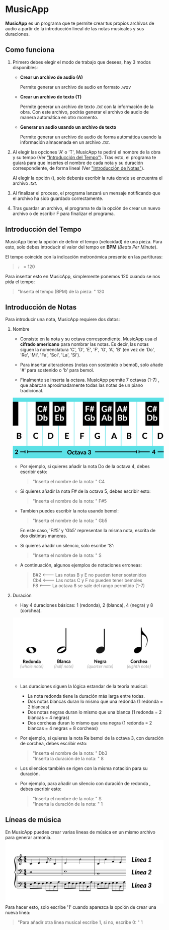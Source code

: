 # MusicApp
**MusicApp** es un programa que te permite crear tus propios archivos de audio a partir de la introducción lineal de las notas musicales y sus duraciones.

## Como funciona
1. Primero debes elegir el modo de trabajo que desees, hay 3 modos disponibles:
    - **Crear un archivo de audio (A)**
  
      Permite generar un archivo de audio en formato *.wav*
    - **Crear un archivo de texto (T)**

      Permite generar un archivo de texto *.txt* con la información de la obra. Con este archivo, podrás generar el archivo de audio de manera automática en otro momento.
    - **Generar un audio usando un archivo de texto** 

      Permite generar un archivo de audio de forma automática usando la información almacenada en un archivo *.txt*.
2. Al elegir las opciones 'A' o 'T', MusicApp te pedirá el nombre de la obra y su tempo (Ver ["Introducción del Tempo"](#tempo)). Tras esto, el programa te guiará para que insertes el nombre de cada nota y su duración correspondiente, de forma lineal (Ver ["Introducción de Notas"](#notas)).

    Al elegir la opción (), solo deberás escribir la ruta donde se encuentra el archivo *.txt*.
4. Al finalizar el proceso, el programa lanzará un mensaje notificando que el archivo ha sido guardado correctamente.
5. Tras guardar un archivo, el programa te da la opción de crear un nuevo archivo o de escribir F para finalizar el programa.

<a name="tempo"></a>
## Introducción del Tempo
MusicApp tiene la opción de definir el tempo (velocidad) de una pieza. Para esto, solo debes introducir el valor del tempo en **BPM** (*Beats Per Minute*).

El tempo coincide con la indicación metronómica presente en las partituras:
> ♩ = 120

Para insertar esto en MusicApp, simplemente ponemos 120 cuando se nos pida el tempo:
> "Inserta el tempo (BPM) de la pieza: " 120

<a name="notas"></a>
## Introducción de Notas
Para introducir una nota, MusicApp requiere dos datos:

1. Nombre
        
    - Consiste en la nota y su octava correspondiente. MusicApp usa el **cifrado americano** para nombrar las notas. Es decir, las notas siguen la nomenclatura 'C', 'D', 'E', 'F', 'G', 'A', 'B' (en vez de 'Do', 'Re', 'Mi', 'Fa', 'Sol', 'La', 'Si').

    - Para insertar alteraciones (notas con sostenido o bemol), solo añade '#' para sostenido o 'b' para bemol.

    - Finalmente se inserta la octava. MusicApp permite 7 octavas (1-7) , que abarcan aproximadamente todas las notas de un piano tradicional.

    ![piano](/Pictures/piano.png)

    - Por ejemplo, si quieres añadir la nota Do de la octava 4, debes escribir esto:
      > "Inserta el nombre de la nota: " C4

    - Si quieres añadir la nota F# de la octava 5, debes escribir esto:
      > "Inserta el nombre de la nota: " F#5

    - Tambien puedes escribir la nota usando bemol:
      > "Inserta el nombre de la nota: " Gb5

      En este caso, 'F#5' y 'Gb5' representan la misma nota, escrita de dos distintas maneras.

    - Si quieres añadir un silencio, solo escribe 'S':
      > "Inserta el nombre de la nota: " S

    - A continuación, algunos ejemplos de notaciones erroneas:
      > B#2 <--- Las notas B y E no pueden tener sostenidos  
      > Cb4 <--- Las notas C y F no pueden tener bemoles  
      > F8 <--- La octava 8 se sale del rango permitido (1-7)

2. Duración
    - Hay 4 duraciones básicas: 1 (redonda), 2 (blanca), 4 (negra) y 8 (corchea).

    ![notes](/Pictures/notes.png)
    
    - Las duraciones siguen la lógica estandar de la teoría musical:
      - La nota redonda tiene la duración más larga entre todas.
      - Dos notas blancas duran lo mismo que una redonda (1 redonda = 2 blancas)
      - Dos notas negras duran lo mismo que una blanca (1 redonda = 2 blancas = 4 negras)
      - Dos corcheas duran lo mismo que una negra (1 redonda = 2 blancas = 4 negras = 8 corcheas)

    - Por ejemplo, si quieres la nota Re bemol de la octava 3, con duración de corchea, debes escribir esto:
      > "Inserta el nombre de la nota: " Db3  
      > "Inserta la duración de la nota: " 8

    - Los silencios también se rigen con la misma notación para su duración.

    - Por ejemplo, para añadir un silencio con duración de redonda , debes escribir esto:
      > "Inserta el nombre de la nota: " S  
      > "Inserta la duración de la nota: " 1
 ## Líneas de música 
En MusicApp puedes crear varias lineas de música en un mismo archivo para generar armonía.
![lines](/Pictures/lines.png)
Para hacer esto, solo escribe '1' cuando aparezca la opción de crear una nueva línea:
> "Para añadir otra linea musical escribe 1, si no, escribe 0: " 1
